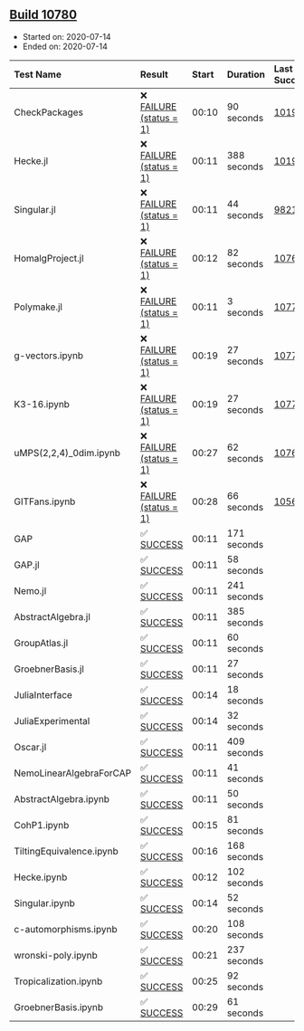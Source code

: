 ## [Build 10780](https://oscarci.mathematik.uni-kl.de/job/oscar/10780/)

* Started on: 2020-07-14
* Ended on: 2020-07-14

| Test Name    | Result | Start | Duration | Last Success | First Failure |
|:-------------|:-------|:------|:---------|:-------------|:--------------|
| CheckPackages | ❌ [FAILURE (status = 1)](https://oscarci.mathematik.uni-kl.de/job/oscar/10780/artifact/logs/build-10780/CheckPackages.log) | 00:10 | 90 seconds | [10197](https://oscarci.mathematik.uni-kl.de/job/oscar/10197/) | [10198](https://oscarci.mathematik.uni-kl.de/job/oscar/10198/) |
| Hecke.jl | ❌ [FAILURE (status = 1)](https://oscarci.mathematik.uni-kl.de/job/oscar/10780/artifact/logs/build-10780/Hecke.jl.log) | 00:11 | 388 seconds | [10197](https://oscarci.mathematik.uni-kl.de/job/oscar/10197/) | [10198](https://oscarci.mathematik.uni-kl.de/job/oscar/10198/) |
| Singular.jl | ❌ [FAILURE (status = 1)](https://oscarci.mathematik.uni-kl.de/job/oscar/10780/artifact/logs/build-10780/Singular.jl.log) | 00:11 | 44 seconds | [9821](https://oscarci.mathematik.uni-kl.de/job/oscar/9821/) | [9822](https://oscarci.mathematik.uni-kl.de/job/oscar/9822/) |
| HomalgProject.jl | ❌ [FAILURE (status = 1)](https://oscarci.mathematik.uni-kl.de/job/oscar/10780/artifact/logs/build-10780/HomalgProject.jl.log) | 00:12 | 82 seconds | [10765](https://oscarci.mathematik.uni-kl.de/job/oscar/10765/) | [10766](https://oscarci.mathematik.uni-kl.de/job/oscar/10766/) |
| Polymake.jl | ❌ [FAILURE (status = 1)](https://oscarci.mathematik.uni-kl.de/job/oscar/10780/artifact/logs/build-10780/Polymake.jl.log) | 00:11 | 3 seconds | [10779](https://oscarci.mathematik.uni-kl.de/job/oscar/10779/) | [10780](https://oscarci.mathematik.uni-kl.de/job/oscar/10780/) |
| g-vectors.ipynb | ❌ [FAILURE (status = 1)](https://oscarci.mathematik.uni-kl.de/job/oscar/10780/artifact/logs/build-10780/g-vectors.ipynb.log) | 00:19 | 27 seconds | [10779](https://oscarci.mathematik.uni-kl.de/job/oscar/10779/) | [10780](https://oscarci.mathematik.uni-kl.de/job/oscar/10780/) |
| K3-16.ipynb | ❌ [FAILURE (status = 1)](https://oscarci.mathematik.uni-kl.de/job/oscar/10780/artifact/logs/build-10780/K3-16.ipynb.log) | 00:19 | 27 seconds | [10779](https://oscarci.mathematik.uni-kl.de/job/oscar/10779/) | [10780](https://oscarci.mathematik.uni-kl.de/job/oscar/10780/) |
| uMPS(2,2,4)_0dim.ipynb | ❌ [FAILURE (status = 1)](https://oscarci.mathematik.uni-kl.de/job/oscar/10780/artifact/logs/build-10780/uMPS-2-2-4-_0dim.ipynb.log) | 00:27 | 62 seconds | [10765](https://oscarci.mathematik.uni-kl.de/job/oscar/10765/) | [10766](https://oscarci.mathematik.uni-kl.de/job/oscar/10766/) |
| GITFans.ipynb | ❌ [FAILURE (status = 1)](https://oscarci.mathematik.uni-kl.de/job/oscar/10780/artifact/logs/build-10780/GITFans.ipynb.log) | 00:28 | 66 seconds | [10566](https://oscarci.mathematik.uni-kl.de/job/oscar/10566/) | [10567](https://oscarci.mathematik.uni-kl.de/job/oscar/10567/) |
| GAP | ✅ [SUCCESS](https://oscarci.mathematik.uni-kl.de/job/oscar/10780/artifact/logs/build-10780/GAP.log) | 00:11 | 171 seconds |  |  |
| GAP.jl | ✅ [SUCCESS](https://oscarci.mathematik.uni-kl.de/job/oscar/10780/artifact/logs/build-10780/GAP.jl.log) | 00:11 | 58 seconds |  |  |
| Nemo.jl | ✅ [SUCCESS](https://oscarci.mathematik.uni-kl.de/job/oscar/10780/artifact/logs/build-10780/Nemo.jl.log) | 00:11 | 241 seconds |  |  |
| AbstractAlgebra.jl | ✅ [SUCCESS](https://oscarci.mathematik.uni-kl.de/job/oscar/10780/artifact/logs/build-10780/AbstractAlgebra.jl.log) | 00:11 | 385 seconds |  |  |
| GroupAtlas.jl | ✅ [SUCCESS](https://oscarci.mathematik.uni-kl.de/job/oscar/10780/artifact/logs/build-10780/GroupAtlas.jl.log) | 00:11 | 60 seconds |  |  |
| GroebnerBasis.jl | ✅ [SUCCESS](https://oscarci.mathematik.uni-kl.de/job/oscar/10780/artifact/logs/build-10780/GroebnerBasis.jl.log) | 00:11 | 27 seconds |  |  |
| JuliaInterface | ✅ [SUCCESS](https://oscarci.mathematik.uni-kl.de/job/oscar/10780/artifact/logs/build-10780/JuliaInterface.log) | 00:14 | 18 seconds |  |  |
| JuliaExperimental | ✅ [SUCCESS](https://oscarci.mathematik.uni-kl.de/job/oscar/10780/artifact/logs/build-10780/JuliaExperimental.log) | 00:14 | 32 seconds |  |  |
| Oscar.jl | ✅ [SUCCESS](https://oscarci.mathematik.uni-kl.de/job/oscar/10780/artifact/logs/build-10780/Oscar.jl.log) | 00:11 | 409 seconds |  |  |
| NemoLinearAlgebraForCAP | ✅ [SUCCESS](https://oscarci.mathematik.uni-kl.de/job/oscar/10780/artifact/logs/build-10780/NemoLinearAlgebraForCAP.log) | 00:11 | 41 seconds |  |  |
| AbstractAlgebra.ipynb | ✅ [SUCCESS](https://oscarci.mathematik.uni-kl.de/job/oscar/10780/artifact/logs/build-10780/AbstractAlgebra.ipynb.log) | 00:11 | 50 seconds |  |  |
| CohP1.ipynb | ✅ [SUCCESS](https://oscarci.mathematik.uni-kl.de/job/oscar/10780/artifact/logs/build-10780/CohP1.ipynb.log) | 00:15 | 81 seconds |  |  |
| TiltingEquivalence.ipynb | ✅ [SUCCESS](https://oscarci.mathematik.uni-kl.de/job/oscar/10780/artifact/logs/build-10780/TiltingEquivalence.ipynb.log) | 00:16 | 168 seconds |  |  |
| Hecke.ipynb | ✅ [SUCCESS](https://oscarci.mathematik.uni-kl.de/job/oscar/10780/artifact/logs/build-10780/Hecke.ipynb.log) | 00:12 | 102 seconds |  |  |
| Singular.ipynb | ✅ [SUCCESS](https://oscarci.mathematik.uni-kl.de/job/oscar/10780/artifact/logs/build-10780/Singular.ipynb.log) | 00:14 | 52 seconds |  |  |
| c-automorphisms.ipynb | ✅ [SUCCESS](https://oscarci.mathematik.uni-kl.de/job/oscar/10780/artifact/logs/build-10780/c-automorphisms.ipynb.log) | 00:20 | 108 seconds |  |  |
| wronski-poly.ipynb | ✅ [SUCCESS](https://oscarci.mathematik.uni-kl.de/job/oscar/10780/artifact/logs/build-10780/wronski-poly.ipynb.log) | 00:21 | 237 seconds |  |  |
| Tropicalization.ipynb | ✅ [SUCCESS](https://oscarci.mathematik.uni-kl.de/job/oscar/10780/artifact/logs/build-10780/Tropicalization.ipynb.log) | 00:25 | 92 seconds |  |  |
| GroebnerBasis.ipynb | ✅ [SUCCESS](https://oscarci.mathematik.uni-kl.de/job/oscar/10780/artifact/logs/build-10780/GroebnerBasis.ipynb.log) | 00:29 | 61 seconds |  |  |
